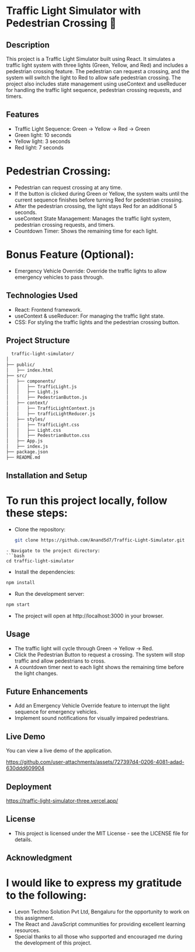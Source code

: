 # Traffic Light Simulator with Pedestrian Crossing 🚦
## Description
This project is a Traffic Light Simulator built using React. It simulates a traffic light system with three lights (Green, Yellow, and Red) and includes a pedestrian crossing feature. The pedestrian can request a crossing, and the system will switch the light to Red to allow safe pedestrian crossing. The project also includes state management using useContext and useReducer for handling the traffic light sequence, pedestrian crossing requests, and timers.

## Features
 - Traffic Light Sequence: Green -> Yellow -> Red -> Green
 - Green light: 10 seconds
 - Yellow light: 3 seconds
 - Red light: 7 seconds
# Pedestrian Crossing:
 - Pedestrian can request crossing at any time.
 - If the button is clicked during Green or Yellow, the system waits until the current sequence finishes before turning Red for pedestrian crossing.
 - After the pedestrian crossing, the light stays Red for an additional 5 seconds.
 - useContext State Management: Manages the traffic light system, pedestrian crossing requests, and timers.
 - Countdown Timer: Shows the remaining time for each light.
# Bonus Feature (Optional):
 - Emergency Vehicle Override: Override the traffic lights to allow emergency vehicles to pass through.
## Technologies Used
 - React: Frontend framework.
 - useContext & useReducer: For managing the traffic light state.
 - CSS: For styling the traffic lights and the pedestrian crossing button.
## Project Structure
```bash
  traffic-light-simulator/
│
├── public/
│   ├── index.html
├── src/
│   ├── components/
│   │   ├── TrafficLight.js
│   │   ├── Light.js
│   │   ├── PedestrianButton.js
│   ├── context/
│   │   ├── TrafficLightContext.js
│   │   ├── trafficLightReducer.js
│   ├── styles/
│   │   ├── TrafficLight.css
│   │   ├── Light.css
│   │   ├── PedestrianButton.css
│   ├── App.js
│   ├── index.js
├── package.json
├── README.md
```
## Installation and Setup
# To run this project locally, follow these steps:
 - Clone the repository:
   ```bash
   git clone https://github.com/Anand5d7/Traffic-Light-Simulator.git
  ```
  - Navigate to the project directory:
  ```bash
  cd traffic-light-simulator
  ```
  - Install the dependencies:
  ```bash
  npm install
  ```
  - Run the development server:
  ```bash
  npm start
  ```
   - The project will open at http://localhost:3000 in your browser.
## Usage
  - The traffic light will cycle through Green -> Yellow -> Red.
  - Click the Pedestrian Button to request a crossing. The system will stop traffic and allow pedestrians to cross.
  - A countdown timer next to each light shows the remaining time before the light changes.
## Future Enhancements
  - Add an Emergency Vehicle Override feature to interrupt the light sequence for emergency vehicles.
  - Implement sound notifications for visually impaired pedestrians.
## Live Demo
You can view a live demo of the application.


https://github.com/user-attachments/assets/727397d4-0206-4081-adad-630ddd609904



## Deployment
https://traffic-light-simulator-three.vercel.app/
## License
  - This project is licensed under the MIT License - see the LICENSE file for details.
## Acknowledgment
# I would like to express my gratitude to the following:
  - Levon Techno Solution Pvt Ltd, Bengaluru for the opportunity to work on this assignment.
  - The React and JavaScript communities for providing excellent learning resources.
  - Special thanks to all those who supported and encouraged me during the development of this project.

